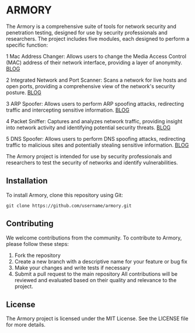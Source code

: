 

# ARMORY

The Armory is a comprehensive suite of tools for network security and penetration testing, designed for use by security professionals and researchers.
The project includes five modules, each designed to perform a specific function:


1 Mac Address Changer: Allows users to change the Media Access Control (MAC) address of their network interface, providing a layer of anonymity.
[BLOG](https://medium.com/@rahulkumarmk/build-a-mac-address-changer-from-scratch-e784ff37f223)

2 Integrated Network and Port Scanner: Scans a network for live hosts and open ports, providing a comprehensive view of the network's security posture.
[BLOG](https://medium.com/@rahulkumarmk/building-an-integrated-port-and-network-scanner-in-python-a-step-by-step-guide-e7d8e2e2fcf)

3 ARP Spoofer: Allows users to perform ARP spoofing attacks, redirecting traffic and intercepting sensitive information.
[BLOG](https://medium.com/@rahulkumarmk/build-an-arp-spoofer-from-scratch-a79d827528f3)

4 Packet Sniffer: Captures and analyzes network traffic, providing insight into network activity and identifying potential security threats.
[BLOG](https://medium.com/@rahulkumarmk/creating-an-advanced-network-packet-sniffer-in-python-a-step-by-step-guide-9fe51e781c64)

5 DNS Spoofer: Allows users to perform DNS spoofing attacks, redirecting traffic to malicious sites and potentially stealing sensitive information.
[BLOG](https://medium.com/@rahulkumarmk/creating-a-dns-spoofing-tool-with-python-a-step-by-step-guide-a3217b3c4905)

The Armory project is intended for use by security professionals and researchers to test the security of networks and identify vulnerabilities.

## Installation
To install Armory, clone this repository using Git:

```
git clone https://github.com/username/armory.git
```

## Contributing
We welcome contributions from the community. To contribute to Armory, please follow these steps:

1. Fork the repository
2. Create a new branch with a descriptive name for your feature or bug fix
3. Make your changes and write tests if necessary
4. Submit a pull request to the main repository
All contributions will be reviewed and evaluated based on their quality and relevance to the project.

## License
The Armory project is licensed under the MIT License. See the LICENSE file for more details.